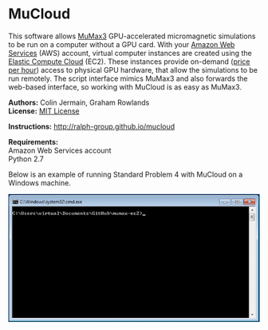 MuCloud
=========

This software allows [MuMax3](http://mumax.github.io/) GPU-accelerated micromagnetic simulations to be run on a computer without a GPU card. With your [Amazon Web Services](http://aws.amazon.com/) (AWS) account, virtual computer instances are created using the [Elastic Compute Cloud](http://aws.amazon.com/ec2/) (EC2). These instances provide on-demand ([price per hour](http://aws.amazon.com/ec2/pricing/)) access to physical GPU hardware, that allow the simulations to be run remotely. The script interface mimics MuMax3 and also forwards the web-based interface, so working with MuCloud is as easy as MuMax3.

**Authors:** Colin Jermain, Graham Rowlands  
**License:** [MIT License](http://opensource.org/licenses/MIT)

**Instructions:** http://ralph-group.github.io/mucloud

**Requirements:**   
    Amazon Web Services account   
    Python 2.7   

Below is an example of running Standard Problem 4 with MuCloud on a Windows machine.

<img src="docs/standard_problem_4.gif" />